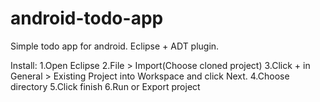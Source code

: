 # android-todo-app
Simple todo app for android. Eclipse + ADT plugin.

Install:
1.Open Eclipse
2.File > Import(Choose cloned project)
3.Click + in General > Existing Project into Workspace and click Next.
4.Choose directory
5.Click finish
6.Run or Export project

